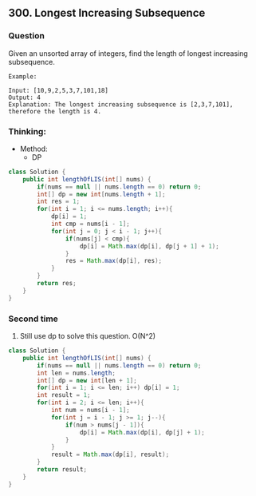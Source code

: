 ## 300. Longest Increasing Subsequence

### Question
Given an unsorted array of integers, find the length of longest increasing subsequence.

```
Example:

Input: [10,9,2,5,3,7,101,18]
Output: 4
Explanation: The longest increasing subsequence is [2,3,7,101], therefore the length is 4.

```

### Thinking:
* Method:
	* DP

```Java
class Solution {
    public int lengthOfLIS(int[] nums) {
        if(nums == null || nums.length == 0) return 0;
        int[] dp = new int[nums.length + 1];
        int res = 1;
        for(int i = 1; i <= nums.length; i++){
            dp[i] = 1;
            int cmp = nums[i - 1];
            for(int j = 0; j < i - 1; j++){
                if(nums[j] < cmp){
                    dp[i] = Math.max(dp[i], dp[j + 1] + 1);
                }
                res = Math.max(dp[i], res);
            }
        }
        return res;
    }
}
```

### Second time
1. Still use dp to solve this question. O(N^2)
```Java
class Solution {
    public int lengthOfLIS(int[] nums) {
        if(nums == null || nums.length == 0) return 0;
        int len = nums.length;
        int[] dp = new int[len + 1];
        for(int i = 1; i <= len; i++) dp[i] = 1;
        int result = 1;
        for(int i = 2; i <= len; i++){
            int num = nums[i - 1];
            for(int j = i - 1; j >= 1; j--){
                if(num > nums[j - 1]){
                    dp[i] = Math.max(dp[i], dp[j] + 1);
                }
            }
            result = Math.max(dp[i], result);
        }
        return result;
    }
}
```